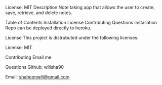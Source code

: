 License: MIT
Description
Note taking app that allows the user to create, save, retrieve, and delete notes.

Table of Contents
Installation
License
Contributing
Questions
Installation
Repo can be deployed directly to heroku.

License
This project is distrubuted under the following licenses:

License: MIT

Contributing
Email me

Questions
Github: willsha90

Email: shaheenwill@gmail.com
